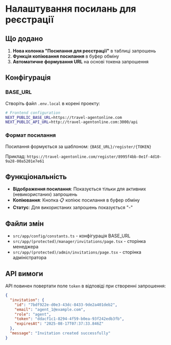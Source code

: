 # Налаштування посилань для реєстрації

## Що додано

1. **Нова колонка "Посилання для реєстрації"** в таблиці запрошень
2. **Функція копіювання посилання** в буфер обміну
3. **Автоматичне формування URL** на основі токена запрошення

## Конфігурація

### BASE_URL
Створіть файл `.env.local` в корені проекту:

```bash
# Frontend configuration
NEXT_PUBLIC_BASE_URL=https://travel-agentonline.com
NEXT_PUBLIC_API_URL=http://travel-agentonline.com:3000/api
```

### Формат посилання
Посилання формується за шаблоном: `{BASE_URL}/register/{TOKEN}`

Приклад: `https://travel-agentonline.com/register/8995f4bb-0e1f-4d10-9a28-00a5201e7e61`

## Функціональність

- **Відображення посилання**: Показується тільки для активних (невикористаних) запрошень
- **Копіювання**: Кнопка 📋 копіює посилання в буфер обміну
- **Статус**: Для використаних запрошень показується "-"

## Файли змін

- `src/app/config/constants.ts` - конфігурація BASE_URL
- `src/app/(protected)/manager/invitations/page.tsx` - сторінка менеджера
- `src/app/(protected)/admin/invitations/page.tsx` - сторінка адміністратора

## API вимоги

API повинен повертати поле `token` в відповіді при створенні запрошення:

```json
{
  "invitation": {
    "id": "7bdf922e-d0e3-43dc-8433-9de2a401deb2",
    "email": "agent_1@example.com",
    "role": "agent",
    "token": "ddacf1c1-8294-4f59-b0ea-93f242edb3fb",
    "expiresAt": "2025-08-17T07:37:33.846Z"
  },
  "message": "Invitation created successfully"
}
``` 